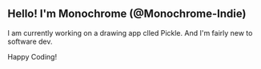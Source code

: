 ## Hello! I'm Monochrome (@Monochrome-Indie)

I am currently working on a drawing app clled Pickle.
And I'm fairly new to software dev.

Happy Coding!
